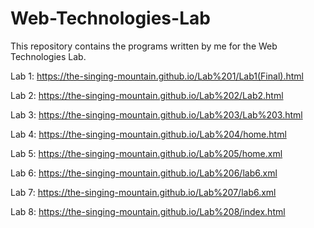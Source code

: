 # Web-Technologies-Lab
This repository contains the programs written by me for the Web Technologies Lab.

Lab 1: https://the-singing-mountain.github.io/Lab%201/Lab1(Final).html

Lab 2: https://the-singing-mountain.github.io/Lab%202/Lab2.html

Lab 3: https://the-singing-mountain.github.io/Lab%203/Lab%203.html

Lab 4: https://the-singing-mountain.github.io/Lab%204/home.html

Lab 5: https://the-singing-mountain.github.io/Lab%205/home.xml

Lab 6: https://the-singing-mountain.github.io/Lab%206/lab6.xml

Lab 7: https://the-singing-mountain.github.io/Lab%207/lab6.xml

Lab 8: https://the-singing-mountain.github.io/Lab%208/index.html

